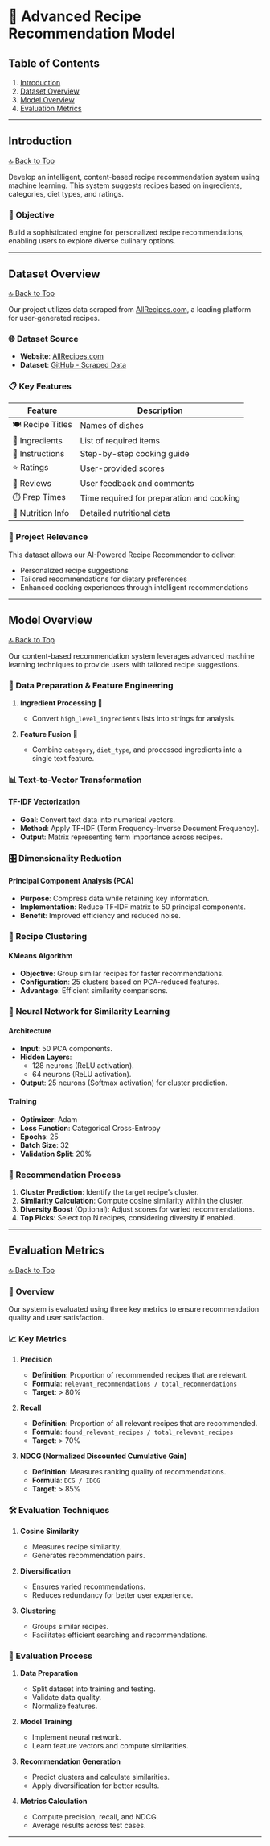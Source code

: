 # 🍳 Advanced Recipe Recommendation Model

## Table of Contents

1. [Introduction](#introduction)
2. [Dataset Overview](#dataset-overview)
3. [Model Overview](#model-overview)
4. [Evaluation Metrics](#evaluation-metrics)

---

## Introduction <a id="introduction"></a>

[🔝 Back to Top](#table-of-contents)

Develop an intelligent, content-based recipe recommendation system using machine learning. This system suggests recipes based on ingredients, categories, diet types, and ratings.

### 🎯 Objective

Build a sophisticated engine for personalized recipe recommendations, enabling users to explore diverse culinary options.

---

## Dataset Overview <a id="dataset-overview"></a>

[🔝 Back to Top](#table-of-contents)

Our project utilizes data scraped from [AllRecipes.com](https://www.allrecipes.com/), a leading platform for user-generated recipes.

### 🌐 Dataset Source

- **Website**: [AllRecipes.com](https://www.allrecipes.com/)
- **Dataset**: [GitHub - Scraped Data](https://github.com/shaansubbaiah/allrecipes-scraper/blob/main/export/scraped-07-05-21.csv)

### 📋 Key Features

| Feature           | Description                                   |
|-------------------|-----------------------------------------------|
| 🍽️ Recipe Titles | Names of dishes                              |
| 🥕 Ingredients    | List of required items                       |
| 📝 Instructions   | Step-by-step cooking guide                   |
| ⭐ Ratings        | User-provided scores                         |
| 💬 Reviews        | User feedback and comments                   |
| ⏱️ Prep Times     | Time required for preparation and cooking    |
| 🥗 Nutrition Info | Detailed nutritional data                    |

### 🚀 Project Relevance

This dataset allows our AI-Powered Recipe Recommender to deliver:
- Personalized recipe suggestions
- Tailored recommendations for dietary preferences
- Enhanced cooking experiences through intelligent recommendations

---

## Model Overview <a id="model-overview"></a>

[🔝 Back to Top](#table-of-contents)

Our content-based recommendation system leverages advanced machine learning techniques to provide users with tailored recipe suggestions.

### 🔧 Data Preparation & Feature Engineering

1. **Ingredient Processing** 🥕
   - Convert `high_level_ingredients` lists into strings for analysis.

2. **Feature Fusion** 🔗
   - Combine `category`, `diet_type`, and processed ingredients into a single text feature.

### 📊 Text-to-Vector Transformation

#### TF-IDF Vectorization

- **Goal**: Convert text data into numerical vectors.
- **Method**: Apply TF-IDF (Term Frequency-Inverse Document Frequency).
- **Output**: Matrix representing term importance across recipes.

### 🎛 Dimensionality Reduction

#### Principal Component Analysis (PCA)

- **Purpose**: Compress data while retaining key information.
- **Implementation**: Reduce TF-IDF matrix to 50 principal components.
- **Benefit**: Improved efficiency and reduced noise.

### 🧩 Recipe Clustering

#### KMeans Algorithm

- **Objective**: Group similar recipes for faster recommendations.
- **Configuration**: 25 clusters based on PCA-reduced features.
- **Advantage**: Efficient similarity comparisons.

### 🧠 Neural Network for Similarity Learning

#### Architecture

- **Input**: 50 PCA components.
- **Hidden Layers**: 
  - 128 neurons (ReLU activation).
  - 64 neurons (ReLU activation).
- **Output**: 25 neurons (Softmax activation) for cluster prediction.

#### Training

- **Optimizer**: Adam
- **Loss Function**: Categorical Cross-Entropy
- **Epochs**: 25
- **Batch Size**: 32
- **Validation Split**: 20%

### 🚀 Recommendation Process

1. **Cluster Prediction**: Identify the target recipe’s cluster.
2. **Similarity Calculation**: Compute cosine similarity within the cluster.
3. **Diversity Boost** (Optional): Adjust scores for varied recommendations.
4. **Top Picks**: Select top N recipes, considering diversity if enabled.

---

## Evaluation Metrics <a id="evaluation-metrics"></a>

[🔝 Back to Top](#table-of-contents)

### 🎯 Overview

Our system is evaluated using three key metrics to ensure recommendation quality and user satisfaction.

### 📈 Key Metrics

1. **Precision**
   - **Definition**: Proportion of recommended recipes that are relevant.
   - **Formula**: `relevant_recommendations / total_recommendations`
   - **Target**: > 80%

2. **Recall**
   - **Definition**: Proportion of all relevant recipes that are recommended.
   - **Formula**: `found_relevant_recipes / total_relevant_recipes`
   - **Target**: > 70%

3. **NDCG (Normalized Discounted Cumulative Gain)**
   - **Definition**: Measures ranking quality of recommendations.
   - **Formula**: `DCG / IDCG`
   - **Target**: > 85%

### 🛠️ Evaluation Techniques

1. **Cosine Similarity**
   - Measures recipe similarity.
   - Generates recommendation pairs.

2. **Diversification**
   - Ensures varied recommendations.
   - Reduces redundancy for better user experience.

3. **Clustering**
   - Groups similar recipes.
   - Facilitates efficient searching and recommendations.

### 🔄 Evaluation Process

1. **Data Preparation**
   - Split dataset into training and testing.
   - Validate data quality.
   - Normalize features.

2. **Model Training**
   - Implement neural network.
   - Learn feature vectors and compute similarities.

3. **Recommendation Generation**
   - Predict clusters and calculate similarities.
   - Apply diversification for better results.

4. **Metrics Calculation**
   - Compute precision, recall, and NDCG.
   - Average results across test cases.

---
